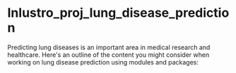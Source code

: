 # Inlustro_proj_lung_disease_prediction
Predicting lung diseases is an important area in medical research and healthcare. Here's an outline of the content you might consider when working on lung disease prediction using modules and packages:
